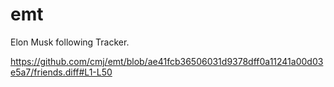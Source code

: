 # emt
Elon Musk following Tracker.

https://github.com/cmj/emt/blob/ae41fcb36506031d9378dff0a11241a00d03e5a7/friends.diff#L1-L50
